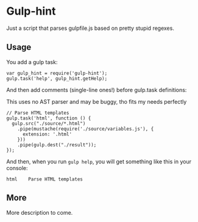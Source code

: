 Gulp-hint
===
Just a script that parses gulpfile.js based on pretty stupid regexes.

Usage
---

You add a gulp task:

    var gulp_hint = require('gulp-hint');
    gulp.task('help', gulp_hint.getHelp);

And then add comments (single-line ones!) before gulp.task definitions:

This uses no AST parser and may be buggy, tho fits my needs perfectly

    // Parse HTML templates
    gulp.task('html', function () {
      gulp.src("./source/*.html")
        .pipe(mustache(require('./source/variables.js'), {
          extension: '.html'
        }))
        .pipe(gulp.dest("./result"));
    });

And then, when you run `gulp help`, you will get something like this in your console:

    html    Parse HTML templates

More
---
More description to come.